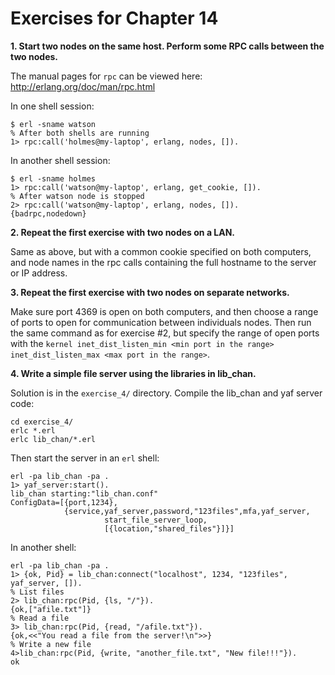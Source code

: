# Exercises for Chapter 14

**1. Start two nodes on the same host. Perform some RPC calls between the two nodes.**

The manual pages for `rpc` can be viewed here: http://erlang.org/doc/man/rpc.html

In one shell session:

```
$ erl -sname watson
% After both shells are running
1> rpc:call('holmes@my-laptop', erlang, nodes, []).
```

In another shell session:

```
$ erl -sname holmes
1> rpc:call('watson@my-laptop', erlang, get_cookie, []).
% After watson node is stopped
2> rpc:call('watson@my-laptop', erlang, nodes, []).
{badrpc,nodedown}
```

**2. Repeat the first exercise with two nodes on a LAN.**

Same as above, but with a common cookie specified on both computers, and node names in the rpc calls containing the full hostname to the server or IP address.

**3. Repeat the first exercise with two nodes on separate networks.**

Make sure port 4369 is open on both computers, and then choose a range of ports to open for communication between individuals nodes. Then run the same command as for exercise #2, but specify the range of open ports with the `kernel inet_dist_listen_min <min port in the range> inet_dist_listen_max <max port in the range>`.

**4. Write a simple file server using the libraries in lib_chan.**

Solution is in the `exercise_4/` directory. Compile the lib_chan and yaf server code:

```
cd exercise_4/
erlc *.erl
erlc lib_chan/*.erl
```

Then start the server in an `erl` shell:

```
erl -pa lib_chan -pa .
1> yaf_server:start().
lib_chan starting:"lib_chan.conf"
ConfigData=[{port,1234},
            {service,yaf_server,password,"123files",mfa,yaf_server,
                     start_file_server_loop,
                     [{location,"shared_files"}]}]
```

In another shell:

```
erl -pa lib_chan -pa .
1> {ok, Pid} = lib_chan:connect("localhost", 1234, "123files", yaf_server, []).
% List files
2> lib_chan:rpc(Pid, {ls, "/"}).
{ok,["afile.txt"]}
% Read a file
3> lib_chan:rpc(Pid, {read, "/afile.txt"}).
{ok,<<"You read a file from the server!\n">>}
% Write a new file
4>lib_chan:rpc(Pid, {write, "another_file.txt", "New file!!!"}).
ok
```
